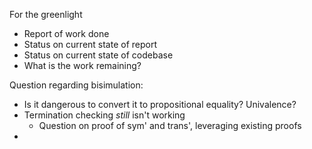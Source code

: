 For the greenlight
- Report of work done
- Status on current state of report
- Status on current state of codebase
- What is the work remaining?

Question regarding bisimulation:
- Is it dangerous to convert it to propositional equality? Univalence?
- Termination checking _still_ isn't working
	- Question on proof of sym' and trans', leveraging existing proofs
- 

